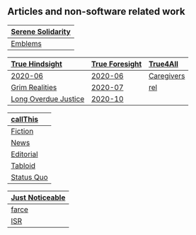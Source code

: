 <!--
**samkhan1/samkhan1** is a ✨ _special_ ✨ repository because its `README.md` (this file) appears on your GitHub profile.

Here are some ideas to get you started:

- 🔭 I’m currently working on ...
- 🌱 I’m currently learning ...
- 👯 I’m looking to collaborate on ...
- 🤔 I’m looking for help with ...
- 💬 Ask me about ...
- 📫 How to reach me: ...
- 😄 Pronouns: ...
- ⚡ Fun fact: ...
-->

## Articles and non-software related work

| [Serene Solidarity](https://github.com/serene-solidarity) | 
|:---|
| [Emblems](https://github.com/serene-solidarity/emblems) | 

| [True Hindsight](https://github.com/true-hindsight) | [True Foresight](https://github.com/true-foresight) | [True4All](https://github.com/true4all) |
|:---|:---|:---|
| [2020-06](https://github.com/true-hindsight/2020-06) | [2020-06](https://github.com/true-foresight/2020-06) | [Caregivers](https://github.com/caregivers) |
| [Grim Realities](https://github.com/true-hindsight/grim-realities) | [2020-07](https://github.com/true-foresight/2020-07) | [rel](https://github.com/rel) |
| [Long Overdue Justice](https://github.com/true-hindsight/long-overdue-justice) | [2020-10](https://github.com/true-foresight/2020-10) |  |

| [callThis](https://github.com/callthis) | 
|:---|
| [Fiction](https://github.com/callthis/fiction) | 
| [News](https://github.com/callthis/news) |
| [Editorial](https://github.com/callthis/editorial) |
| [Tabloid](https://github.com/callthis/tabloid) |
| [Status Quo](https://github.com/callthis/status-quo) |

| [Just Noticeable](https://github.com/just-noticeable) | 
|:---|
| [farce](https://github.com/just-noticeable/farce) | 
| [ISR](https://github.com/just-noticeable/isr) |

